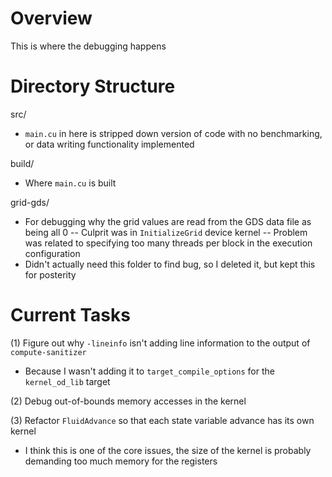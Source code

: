 # Overview
This is where the debugging happens

# Directory Structure
src/
- `main.cu` in here is stripped down version of code with no benchmarking, or data writing functionality implemented

build/
- Where `main.cu` is built

grid-gds/
- For debugging why the grid values are read from the GDS data file as being all 0
    -- Culprit was in `InitializeGrid` device kernel
    -- Problem was related to specifying too many threads per block in the execution configuration 
- Didn't actually need this folder to find bug, so I deleted it, but kept this for posterity

# Current Tasks
(1) Figure out why `-lineinfo` isn't adding line information to the output of `compute-sanitizer`
- Because I wasn't adding it to `target_compile_options` for the `kernel_od_lib` target

(2) Debug out-of-bounds memory accesses in the kernel

(3) Refactor `FluidAdvance` so that each state variable advance has its own kernel
- I think this is one of the core issues, the size of the kernel is probably demanding too much memory for the registers 
